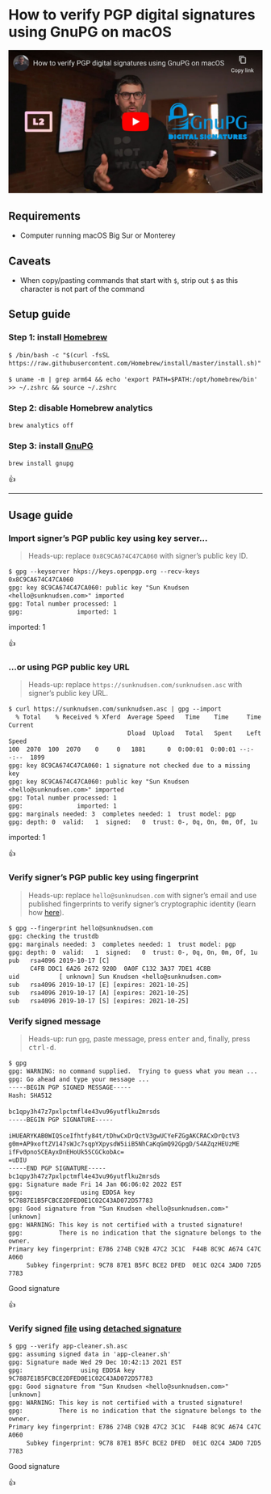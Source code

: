 <!--
Title: How to verify PGP digital signatures using GnuPG on macOS
Description: Learn how to verify PGP digital signatures using GnuPG on macOS.
Author: Sun Knudsen <https://github.com/sunknudsen>
Contributors: Sun Knudsen <https://github.com/sunknudsen>
Reviewers:
Publication date: 2021-03-24T12:40:31.074Z
Listed: true
Pinned:
-->

# How to verify PGP digital signatures using GnuPG on macOS

[![How to verify PGP digital signatures using GnuPG on macOS](how-to-verify-pgp-digital-signatures-using-gnupg-on-macos.jpg)](https://www.youtube.com/watch?v=WnNfunEJdQY "How to verify PGP digital signatures using GnuPG on macOS")

## Requirements

- Computer running macOS Big Sur or Monterey

## Caveats

- When copy/pasting commands that start with `$`, strip out `$` as this character is not part of the command

## Setup guide

### Step 1: install [Homebrew](https://brew.sh/)

```console
$ /bin/bash -c "$(curl -fsSL https://raw.githubusercontent.com/Homebrew/install/master/install.sh)"

$ uname -m | grep arm64 && echo 'export PATH=$PATH:/opt/homebrew/bin' >> ~/.zshrc && source ~/.zshrc
```

### Step 2: disable Homebrew analytics

```shell
brew analytics off
```

### Step 3: install [GnuPG](https://gnupg.org/)

```shell
brew install gnupg
```

👍

---

## Usage guide

### Import signer’s PGP public key using key server…

> Heads-up: replace `0x8C9CA674C47CA060` with signer’s public key ID.

```console
$ gpg --keyserver hkps://keys.openpgp.org --recv-keys 0x8C9CA674C47CA060
gpg: key 8C9CA674C47CA060: public key "Sun Knudsen <hello@sunknudsen.com>" imported
gpg: Total number processed: 1
gpg:               imported: 1
```

imported: 1

👍

### …or using PGP public key URL

> Heads-up: replace `https://sunknudsen.com/sunknudsen.asc` with signer’s public key URL.

```console
$ curl https://sunknudsen.com/sunknudsen.asc | gpg --import
  % Total    % Received % Xferd  Average Speed   Time    Time     Time  Current
                                 Dload  Upload   Total   Spent    Left  Speed
100  2070  100  2070    0     0   1881      0  0:00:01  0:00:01 --:--:--  1899
gpg: key 8C9CA674C47CA060: 1 signature not checked due to a missing key
gpg: key 8C9CA674C47CA060: public key "Sun Knudsen <hello@sunknudsen.com>" imported
gpg: Total number processed: 1
gpg:               imported: 1
gpg: marginals needed: 3  completes needed: 1  trust model: pgp
gpg: depth: 0  valid:   1  signed:   0  trust: 0-, 0q, 0n, 0m, 0f, 1u
```

imported: 1

👍

### Verify signer’s PGP public key using fingerprint

> Heads-up: replace `hello@sunknudsen.com` with signer’s email and use published fingerprints to verify signer’s cryptographic identity (learn how [here](../how-to-encrypt-sign-and-decrypt-messages-using-gnupg-on-macos#verify-suns-pgp-public-key-using-fingerprint)).

```console
$ gpg --fingerprint hello@sunknudsen.com
gpg: checking the trustdb
gpg: marginals needed: 3  completes needed: 1  trust model: pgp
gpg: depth: 0  valid:   1  signed:   0  trust: 0-, 0q, 0n, 0m, 0f, 1u
pub   rsa4096 2019-10-17 [C]
      C4FB DDC1 6A26 2672 920D  0A0F C132 3A37 7DE1 4C8B
uid           [ unknown] Sun Knudsen <hello@sunknudsen.com>
sub   rsa4096 2019-10-17 [E] [expires: 2021-10-25]
sub   rsa4096 2019-10-17 [A] [expires: 2021-10-25]
sub   rsa4096 2019-10-17 [S] [expires: 2021-10-25]
```

### Verify signed message

> Heads-up: run `gpg`, paste message, press <kbd>enter</kbd> and, finally, press <kbd>ctrl-d</kbd>.

```console
$ gpg
gpg: WARNING: no command supplied.  Trying to guess what you mean ...
gpg: Go ahead and type your message ...
-----BEGIN PGP SIGNED MESSAGE-----
Hash: SHA512

bc1qpy3h47z7pxlpctmfl4e43vu96yutflku2mrsds
-----BEGIN PGP SIGNATURE-----

iHUEARYKAB0WIQSceIfhtfy84t/tDhwCxDrQctV3gwUCYeFZGgAKCRACxDrQctV3
g0m+AP9xoftZV147sWJc7sqpYXpysdW5iiB5NhCaKqGmQ92GpgD/S4AZqzHEUzME
ifFv0pnoSCEAyxDnEHoUk5SCGCkobAc=
=uDIU
-----END PGP SIGNATURE-----
bc1qpy3h47z7pxlpctmfl4e43vu96yutflku2mrsds
gpg: Signature made Fri 14 Jan 06:06:02 2022 EST
gpg:                using EDDSA key 9C7887E1B5FCBCE2DFED0E1C02C43AD072D57783
gpg: Good signature from "Sun Knudsen <hello@sunknudsen.com>" [unknown]
gpg: WARNING: This key is not certified with a trusted signature!
gpg:          There is no indication that the signature belongs to the owner.
Primary key fingerprint: E786 274B C92B 47C2 3C1C  F44B 8C9C A674 C47C A060
     Subkey fingerprint: 9C78 87E1 B5FC BCE2 DFED  0E1C 02C4 3AD0 72D5 7783
```

Good signature

👍

### Verify signed [file](https://raw.githubusercontent.com/sunknudsen/privacy-guides/main/archive/how-to-clean-uninstall-macos-apps-using-appcleaner-open-source-alternative/app-cleaner.sh) using [detached signature](https://raw.githubusercontent.com/sunknudsen/privacy-guides/main/archive/how-to-clean-uninstall-macos-apps-using-appcleaner-open-source-alternative/app-cleaner.sh.asc)

```console
$ gpg --verify app-cleaner.sh.asc
gpg: assuming signed data in 'app-cleaner.sh'
gpg: Signature made Wed 29 Dec 10:42:13 2021 EST
gpg:                using EDDSA key 9C7887E1B5FCBCE2DFED0E1C02C43AD072D57783
gpg: Good signature from "Sun Knudsen <hello@sunknudsen.com>" [unknown]
gpg: WARNING: This key is not certified with a trusted signature!
gpg:          There is no indication that the signature belongs to the owner.
Primary key fingerprint: E786 274B C92B 47C2 3C1C  F44B 8C9C A674 C47C A060
     Subkey fingerprint: 9C78 87E1 B5FC BCE2 DFED  0E1C 02C4 3AD0 72D5 7783
```

Good signature

👍

